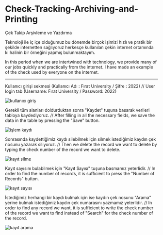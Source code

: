 # Check-Tracking-Archiving-and-Printing
Çek Takip Arşivleme ve Yazdırma

Teknoloji ile iç içe olduğumuz bu dönemde birçok işimizi hızlı ve pratik bir şekilde internetten sağlıyoruz herkesçe kullanılan çekin internet ortamında ki halinin bir örneğini yapmış bulunmaktayım.

In this period when we are intertwined with technology, we provide many of our jobs quickly and practically from the internet. I have made an example of the check used by everyone on the internet.

--------------------------------
Kullanıcı girişi sekmesi (Kullanıcı Adı : Fırat University / Şifre : 2022) // User login tab (Username: Fırat University / Password: 2022)

![kullanıcı giriş](https://user-images.githubusercontent.com/116383204/201541101-49f5c246-a254-4678-8239-982d76523b1f.jpg)

Gerekli tüm alanları doldurduktan sonra "Kaydet" tuşuna basarak verileri tabloya kaydediyoruz. // After filling in all the necessary fields, we save the data in the table by pressing the "Save" button.

![işlem kaydı](https://user-images.githubusercontent.com/116383204/201542054-1b31d20a-e8f1-4823-a99d-84b395aba57d.jpg)

Sonrasında kaydettiğimiz kaydı silebilmek için silmek istediğimiz kaydın çek nosunu yazarak siliyoruz. // Then we delete the record we want to delete by typing the check number of the record we want to delete.

![kayıt silme](https://user-images.githubusercontent.com/116383204/201542153-8cf22a4d-3453-4fea-910c-eeb6253802ca.jpg)

Kayıt sayısını bulabilmek için "Kayıt Sayısı" tuşuna basmamız yeterlidir. // In order to find the number of records, it is sufficient to press the "Number of Records" button.

![kayıt sayısı](https://user-images.githubusercontent.com/116383204/201737410-6bba1199-4932-46f0-83a0-80b4512c988e.jpg)

İstediğimiz herhangi bir kaydı bulmak için ise kaydın çek nosunu "Arama" yerine bulmak istediğimiz kaydın çek numarasını yazmamız yeterlidir. // In order to find any record we want, it is sufficient to write the check number of the record we want to find instead of "Search" for the check number of the record.

![kayıt arama](https://user-images.githubusercontent.com/116383204/201737834-0498094f-5316-4837-82c3-c88e6aa48621.jpg)

